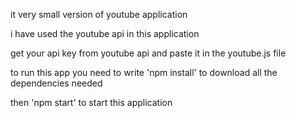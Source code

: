  it very small version of youtube application


i have used the youtube api in this application 

get your api key from youtube api and paste it in the youtube.js file


to run this app you need to write 'npm install'  to download all the dependencies needed

then 'npm start' to start this application
